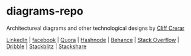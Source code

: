 # diagrams-repo

Architectureal diagrams and other technological designs by [Cliff Crerar](https://cliffcrerar.tech/)

[LinkedIn](https://www.linkedin.com/in/cliff-crerar/) | [facebook](https://www.facebook.com/cliff.crerar) | [Quora](https://www.quora.com/profile/Cliff-Crerar) | [Hashnode](https://hashnode.com/@Cliff) | [Behance](https://www.behance.net/cliff-crerar) | [Stack Overflow](https://stackoverflow.com/users/story/5599914) | [Dribble](https://dribbble.com/cliffenator) | [Stackblitz](https://stackblitz.com/@CliffCrerar) | [Stackshare](https://stackshare.io/visual-studio)
